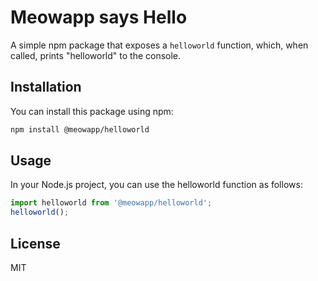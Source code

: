 # Meowapp says Hello  

A simple npm package that exposes a `helloworld` function, which, when called, prints "helloworld" to the console.

## Installation

You can install this package using npm:

```bash
npm install @meowapp/helloworld 
```

## Usage
In your Node.js project, you can use the helloworld function as follows:

```javascript
import helloworld from '@meowapp/helloworld';
helloworld();
```

## License
MIT